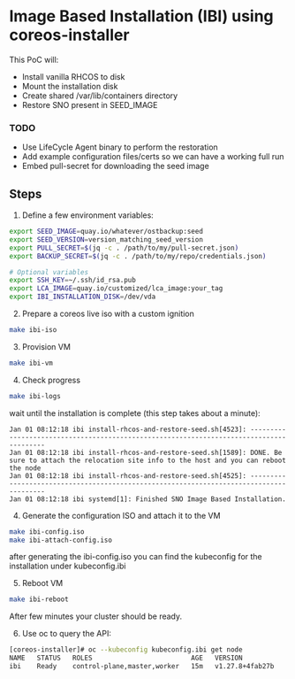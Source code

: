 # Image Based Installation (IBI) using coreos-installer

This PoC will:
- Install vanilla RHCOS to disk
- Mount the installation disk
- Create shared /var/lib/containers directory
- Restore SNO present in SEED_IMAGE

### TODO
- Use LifeCycle Agent binary to perform the restoration
- Add example configuration files/certs so we can have a working full run
- Embed pull-secret for downloading the seed image

## Steps
1. Define a few environment variables:

```bash
export SEED_IMAGE=quay.io/whatever/ostbackup:seed
export SEED_VERSION=version_matching_seed_version
export PULL_SECRET=$(jq -c . /path/to/my/pull-secret.json)
export BACKUP_SECRET=$(jq -c . /path/to/my/repo/credentials.json)

# Optional variables
export SSH_KEY=~/.ssh/id_rsa.pub
export LCA_IMAGE=quay.io/customized/lca_image:your_tag
export IBI_INSTALLATION_DISK=/dev/vda
```

2. Prepare a coreos live iso with a custom ignition

```bash
make ibi-iso
```

3. Provision VM

```bash
make ibi-vm
```

4. Check progress

```bash
make ibi-logs
```

wait until the installation is complete (this step takes about a minute):

```
Jan 01 08:12:18 ibi install-rhcos-and-restore-seed.sh[4523]: ----------------------------------------------------------------------------------------
Jan 01 08:12:18 ibi install-rhcos-and-restore-seed.sh[1589]: DONE. Be sure to attach the relocation site info to the host and you can reboot the node
Jan 01 08:12:18 ibi install-rhcos-and-restore-seed.sh[4525]: ----------------------------------------------------------------------------------------
Jan 01 08:12:18 ibi systemd[1]: Finished SNO Image Based Installation.
```

4. Generate the configuration ISO and attach it to the VM

```bash
make ibi-config.iso
make ibi-attach-config.iso
```

after generating the ibi-config.iso you can find the kubeconfig for the installation under kubeconfig.ibi

5. Reboot VM

```bash
make ibi-reboot
```

After few minutes your cluster should be ready.

6. Use oc to query the API:

```bash
[coreos-installer]# oc --kubeconfig kubeconfig.ibi get node
NAME   STATUS   ROLES                         AGE   VERSION
ibi    Ready    control-plane,master,worker   15m   v1.27.8+4fab27b
```

